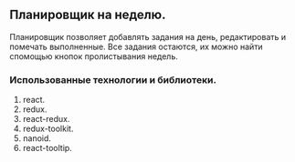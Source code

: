 ## Планировщик на неделю.
Планировщик  позволяет добавлять задания на день, редактировать
и помечать выполненные. Все задания остаются, их можно найти спомощью
кнопок пролистывания недель.

### Использованные технологии и библиотеки.
1. react.
2. redux.
3. react-redux.
4. redux-toolkit.
5. nanoid.
6. react-tooltip.